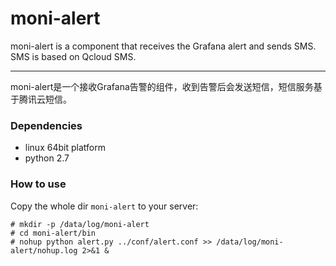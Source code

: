 moni-alert
=======================
moni-alert is a component that receives the Grafana alert and sends SMS.
SMS is based on Qcloud SMS.
***
moni-alert是一个接收Grafana告警的组件，收到告警后会发送短信，短信服务基于腾讯云短信。


### Dependencies

- linux 64bit platform
- python 2.7


### How to use
Copy the whole dir `moni-alert` to your server:
```
# mkdir -p /data/log/moni-alert
# cd moni-alert/bin
# nohup python alert.py ../conf/alert.conf >> /data/log/moni-alert/nohup.log 2>&1 &
```
